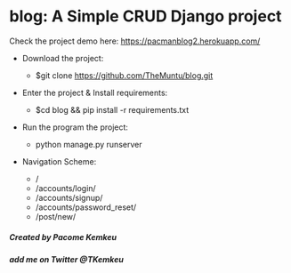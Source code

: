 # blog: A Simple CRUD Django project
Check the project demo here: https://pacmanblog2.herokuapp.com/
* Download the project:
    * $git clone https://github.com/TheMuntu/blog.git
* Enter the project & Install requirements:
  * $cd blog && pip install -r requirements.txt
 
* Run the program the project:
    * python manage.py runserver 
    
* Navigation Scheme:
    * /
    * /accounts/login/
    * /accounts/signup/
    * /accounts/password_reset/
    * /post/new/
    
    
    
 ##### Created by Pacome Kemkeu
 ##### add me on Twitter @TKemkeu
 
